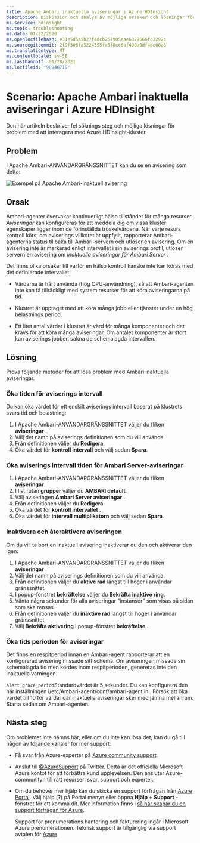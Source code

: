 ```yaml
---
title: Apache Ambari inaktuella aviseringar i Azure HDInsight
description: Diskussion och analys av möjliga orsaker och lösningar för inaktiva Apache Ambari-aviseringar i HDInsight.
ms.service: hdinsight
ms.topic: troubleshooting
ms.date: 01/22/2020
ms.openlocfilehash: e31e5d5a5b27f4dcb267905eae6329666fc3292c
ms.sourcegitcommit: 2f9f306fa5224595fa5f8ec6af498a0df4de08a8
ms.translationtype: MT
ms.contentlocale: sv-SE
ms.lasthandoff: 01/28/2021
ms.locfileid: "98946719"
---
```

# <a name="scenario-apache-ambari-stale-alerts-in-azure-hdinsight"></a>Scenario: Apache Ambari inaktuella aviseringar i Azure HDInsight

Den här artikeln beskriver fel söknings steg och möjliga lösningar för problem med att interagera med Azure HDInsight-kluster.

## <a name="issue"></a>Problem

I Apache Ambari-ANVÄNDARGRÄNSSNITTET kan du se en avisering som detta:

![Exempel på Apache Ambari-inaktuell avisering](./media/apache-ambari-troubleshoot-stale-alerts/ambari-stale-alerts-example.png)

## <a name="cause"></a>Orsak

Ambari-agenter övervakar kontinuerligt hälso tillståndet för många resurser. *Aviseringar* kan konfigureras för att meddela dig om vissa kluster egenskaper ligger inom de förinställda tröskelvärdena. När varje resurs kontroll körs, om aviserings villkoret är uppfyllt, rapporterar Ambari-agenterna status tillbaka till Ambari-servern och utlöser en avisering. Om en avisering inte är markerad enligt intervallet i sin aviserings profil, utlöser servern en avisering om *inaktuella aviseringar för Ambari Server* .

Det finns olika orsaker till varför en hälso kontroll kanske inte kan köras med det definierade intervallet:

* Värdarna är hårt använda (hög CPU-användning), så att Ambari-agenten inte kan få tillräckligt med system resurser för att köra aviseringarna på tid.

* Klustret är upptaget med att köra många jobb eller tjänster under en hög belastnings period.

* Ett litet antal värdar i klustret är värd för många komponenter och det krävs för att köra många aviseringar. Om antalet komponenter är stort kan aviserings jobben sakna de schemalagda intervallen.

## <a name="resolution"></a>Lösning

Prova följande metoder för att lösa problem med Ambari inaktuella aviseringar.

### <a name="increase-the-alert-interval-time"></a>Öka tiden för aviserings intervall

Du kan öka värdet för ett enskilt aviserings intervall baserat på klustrets svars tid och belastning:

1. I Apache Ambari-ANVÄNDARGRÄNSSNITTET väljer du fliken **aviseringar** .
1. Välj det namn på aviserings definitionen som du vill använda.
1. Från definitionen väljer du **Redigera**.
1. Öka värdet för **kontroll intervall** och välj sedan **Spara**.

### <a name="increase-the-alert-interval-time-for-ambari-server-alerts"></a>Öka aviserings intervall tiden för Ambari Server-aviseringar

1. I Apache Ambari-ANVÄNDARGRÄNSSNITTET väljer du fliken **aviseringar** .
1. I list rutan **grupper** väljer du **AMBARI default**.
1. Välj aviseringen **Ambari Server aviseringar** .
1. Från definitionen väljer du **Redigera**.
1. Öka värdet för **kontroll intervallet** .
1. Öka värdet för **intervall multiplikatorn** och välj sedan **Spara**.

### <a name="disable-and-reenable-the-alert"></a>Inaktivera och återaktivera aviseringen

Om du vill ta bort en inaktuell avisering inaktiverar du den och aktiverar den igen:

1. I Apache Ambari-ANVÄNDARGRÄNSSNITTET väljer du fliken **aviseringar** .
1. Välj det namn på aviserings definitionen som du vill använda.
1. Från definitionen väljer du **aktive rad** längst till höger i användar gränssnittet.
1. I popup-fönstret **bekräftelse** väljer du **Bekräfta inaktive ring**.
1. Vänta några sekunder för alla aviseringar "instanser" som visas på sidan som ska rensas.
1. Från definitionen väljer du **inaktive rad** längst till höger i användar gränssnittet.
1. Välj **Bekräfta aktivering** i popup-fönstret **bekräftelse** .

### <a name="increase-the-alert-grace-period"></a>Öka tids perioden för aviseringar

Det finns en respitperiod innan en Ambari-agent rapporterar att en konfigurerad avisering missade sitt schema. Om aviseringen missade sin schemalagda tid men kördes inom respitperioden, genereras inte den inaktuella varningen.

`alert_grace_period`Standardvärdet är 5 sekunder. Du kan konfigurera den här inställningen i/etc/Ambari-agent/conf/ambari-agent.ini. Försök att öka värdet till 10 för värdar där inaktuella aviseringar sker med jämna mellanrum. Starta sedan om Ambari-agenten.

## <a name="next-steps"></a>Nästa steg

Om problemet inte nämns här, eller om du inte kan lösa det, kan du gå till någon av följande kanaler för mer support:

* Få svar från Azure-experter på [Azure community support](https://azure.microsoft.com/support/community/).

* Anslut till [@AzureSupport](https://twitter.com/azuresupport) på Twitter. Detta är det officiella Microsoft Azure kontot för att förbättra kund upplevelsen. Den ansluter Azure-communityn till rätt resurser: svar, support och experter.

* Om du behöver mer hjälp kan du skicka en support förfrågan från [Azure Portal](https://portal.azure.com/?#blade/Microsoft_Azure_Support/HelpAndSupportBlade/). Välj hjälp (**?**) på Portal menyn eller öppna **Hjälp + Support** -fönstret för att komma dit. Mer information finns i [så här skapar du en support förfrågan för Azure](../../azure-portal/supportability/how-to-create-azure-support-request.md). 

  Support för prenumerations hantering och fakturering ingår i Microsoft Azure prenumerationen. Teknisk support är tillgänglig via support avtalen för [Azure](https://azure.microsoft.com/support/plans/).